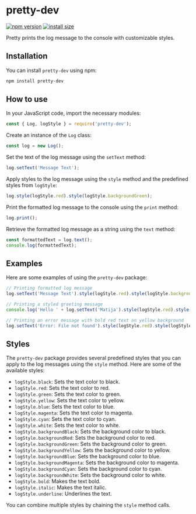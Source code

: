 # pretty-dev

[![npm version](https://badge.fury.io/js/pretty-dev.svg)](https://badge.fury.io/js/pretty-dev)
[![install size](https://packagephobia.com/badge?p=pretty-dev)](https://packagephobia.com/result?p=pretty-dev)

Pretty prints the log message to the console with customizable styles.

## Installation

You can install `pretty-dev` using npm:

```bash
npm install pretty-dev
```

## How to use

In your JavaScript code, import the necessary modules:

```javascript
const { Log, logStyle } = require('pretty-dev');
```

Create an instance of the `Log` class:

```javascript
const log = new Log();
```

Set the text of the log message using the `setText` method:

```javascript
log.setText('Message Text');
```

Apply styles to the log message using the `style` method and the predefined styles from `logStyle`:

```javascript
log.style(logStyle.red).style(logStyle.backgroundGreen);
```

Print the formatted log message to the console using the `print` method:

```javascript
log.print();
```

Retrieve the formatted log message as a string using the `text` method:

```javascript
const formattedText = log.text();
console.log(formattedText);
```

## Examples

Here are some examples of using the `pretty-dev` package:

```javascript
// Printing formatted log message
log.setText('Message Text').style(logStyle.red).style(logStyle.backgroundGreen).print();

// Printing a styled greeting message
console.log('Hello ' + log.setText('Matija').style(logStyle.red).style(logStyle.bold).text() + '. Nice to meet you!');

// Printing an error message with bold red text on yellow background
log.setText('Error: File not found').style(logStyle.red).style(logStyle.bold).style(logStyle.backgroundYellow).print();
```



## Styles

The `pretty-dev` package provides several predefined styles that you can apply to the log messages using the `style` method. Here are some of the available styles:

- `logStyle.black`: Sets the text color to black.
- `logStyle.red`: Sets the text color to red.
- `logStyle.green`: Sets the text color to green.
- `logStyle.yellow`: Sets the text color to yellow.
- `logStyle.blue`: Sets the text color to blue.
- `logStyle.magenta`: Sets the text color to magenta.
- `logStyle.cyan`: Sets the text color to cyan.
- `logStyle.white`: Sets the text color to white.
- `logStyle.backgroundBlack`: Sets the background color to black.
- `logStyle.backgroundRed`: Sets the background color to red.
- `logStyle.backgroundGreen`: Sets the background color to green.
- `logStyle.backgroundYellow`: Sets the background color to yellow.
- `logStyle.backgroundBlue`: Sets the background color to blue.
- `logStyle.backgroundMagenta`: Sets the background color to magenta.
- `logStyle.backgroundCyan`: Sets the background color to cyan.
- `logStyle.backgroundWhite`: Sets the background color to white.
- `logStyle.bold`: Makes the text bold.
- `logStyle.italic`: Makes the text italic.
- `logStyle.underline`: Underlines the text.

You can combine multiple styles by chaining the `style` method calls.
